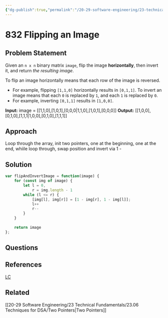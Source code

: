 ```yaml
---
{"dg-publish":true,"permalink":"/20-29-software-engineering/23-technical-fundamentals/23-03-leetcode/832-flipping-an-image/","tags":["code/dsa/two_pointers"],"created":"2023-11-08T07:07:35.349-06:00","updated":"2023-11-08T07:10:36.353-06:00"}
---
```


# 832 Flipping an Image
## Problem Statement
Given an `n x n` binary matrix `image`, flip the image **horizontally**, then invert it, and return _the resulting image_.

To flip an image horizontally means that each row of the image is reversed.
- For example, flipping `[1,1,0]` horizontally results in `[0,1,1]`.
To invert an image means that each `0` is replaced by `1`, and each `1` is replaced by `0`.
- For example, inverting `[0,1,1]` results in `[1,0,0]`.

**Input:** image = [[1,1,0],[1,0,1],[0,0,0\|1,1,0],[1,0,1],[0,0,0]]
**Output:** [[1,0,0],[0,1,0],[1,1,1\|1,0,0],[0,1,0],[1,1,1]]
## Approach
Loop through the array, init two pointers, one at the beginning, one at the end, whiile loop through, swap position and invert via 1 -
## Solution
```javascript
var flipAndInvertImage = function(image) {
	for (const img of image) {
		let l = 0,
			r = img.length - 1
		while (l <= r) {
			[img[l], img[r]] = [1 - img[r], 1 - img[l]];
			l++
			r--
		}
	}
  
	return image
};
```
## Questions
## References
[LC](https://leetcode.com/problems/flipping-an-image/description/)
## Related
[[20-29 Software Engineering/23 Technical Fundamentals/23.06 Techniques for DSA/Two Pointers\|Two Pointers]]
